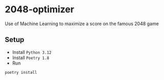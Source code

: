 # 2048-optimizer
Use of Machine Learning to maximize a score on the famous 2048 game

## Setup

- Install `Python 3.12`
- Install `Poetry 1.8`
- Run

```commandline
poetry install
```
